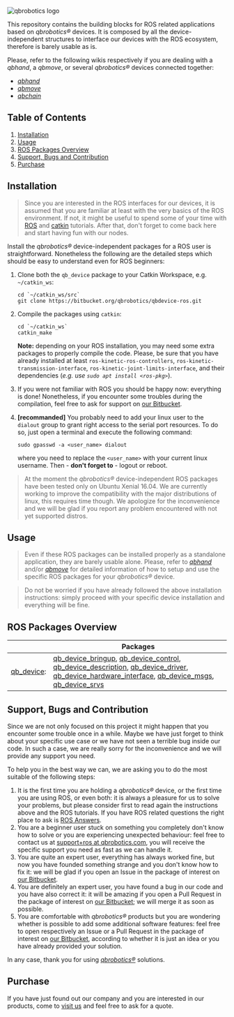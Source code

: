 ![qbrobotics logo](http://www.qbrobotics.com/wp-content/themes/qbrobotics/img/logo.svg)

This repository contains the building blocks for ROS related applications based on _qbrobotics®_ devices. It is composed by all the device-independent structures to interface our devices with the ROS ecosystem, therefore is barely usable as is.

Please, refer to the following wikis respectively if you are dealing with a _qbhand_, a _qbmove_, or several _qbrobotics®_ devices connected together:
- [_qbhand_](http://wiki.ros.org/Robots/qbhand)
- [_qbmove_](http://wiki.ros.org/Robots/qbmove)
- [_qbchain_](https://bitbucket.org/qbrobotics/qbchain-ros)

## Table of Contents
1. [Installation](#markdown-header-installation)
1. [Usage](#markdown-header-usage)
1. [ROS Packages Overview](#markdown-header-ros-packages-overview)
1. [Support, Bugs and Contribution](#markdown-header-support)
1. [Purchase](#markdown-header-purchase)

## Installation
>Since you are interested in the ROS interfaces for our devices, it is assumed that you are familiar at least with the very basics of the ROS environment. If not, it might be useful to spend some of your time with [ROS](http://wiki.ros.org/ROS/Tutorials) and [catkin](http://wiki.ros.org/catkin/Tutorials) tutorials. After that, don't forget to come back here and start having fun with our nodes.

Install the _qbrobotics®_ device-independent packages for a ROS user is straightforward. Nonetheless the following are the detailed steps which should be easy to understand even for ROS beginners:

1. Clone both the `qb_device` package to your Catkin Workspace, e.g. `~/catkin_ws`:
   ```
   cd `~/catkin_ws/src`
   git clone https://bitbucket.org/qbrobotics/qbdevice-ros.git
   ```

1. Compile the packages using `catkin`:
   ```
   cd `~/catkin_ws`
   catkin_make
   ```
   **Note:** depending on your ROS installation, you may need some extra packages to properly compile the code. Please, be sure that you have already installed at least `ros-kinetic-ros-controllers`, `ros-kinetic-transmission-interface`, `ros-kinetic-joint-limits-interface`, and their dependencies (_e.g. use `sudo apt install <ros-pkg>`_).

1. If you were not familiar with ROS you should be happy now: everything is done! Nonetheless, if you encounter some troubles during the compilation, feel free to ask for support on [our Bitbucket](https://bitbucket.org/account/user/qbrobotics/projects/ROS).

1. **[recommanded]** You probably need to add your linux user to the `dialout` group to grant right access to the serial port resources. To do so, just open a terminal and execute the following command:
   ```
   sudo gpasswd -a <user_name> dialout
   ```
   where you need to replace the `<user_name>` with your current linux username. Then - **don't forget to** - logout or reboot.

>At the moment the _qbrobotics®_ device-independent ROS packages have been tested only on Ubuntu Xenial 16.04. We are currently working to improve the compatibility with the major distributions of linux, this requires time though. We apologize for the inconvenience and we will be glad if you report any problem encountered with not yet supported distros.

## Usage
>Even if these ROS packages can be installed properly as a standalone application, they are barely usable alone. Please, refer to [_qbhand_](http://wiki.ros.org/Robots/qbhand) and/or [_qbmove_](http://wiki.ros.org/Robots/qbmove) for detailed information of how to setup and use the specific ROS packages for your _qbrobotics®_ device.

>Do not be worried if you have already followed the above installation instructions: simply proceed with your specific device installation and everything will be fine.

## ROS Packages Overview
| |Packages|
|---:|---|
|[qb_device](http://wiki.ros.org/qb_device): |[qb_device_bringup](http://wiki.ros.org/qb_device_bringup), [qb_device_control](http://wiki.ros.org/qb_device_control), [qb_device_description](http://wiki.ros.org/qb_device_description), [qb_device_driver](http://wiki.ros.org/qb_device_driver), [qb_device_hardware_interface](http://wiki.ros.org/qb_device_hardware_interface), [qb_device_msgs](http://wiki.ros.org/qb_device_msgs), [qb_device_srvs](http://wiki.ros.org/qb_device_srvs)|

## Support, Bugs and Contribution
Since we are not only focused on this project it might happen that you encounter some trouble once in a while. Maybe we have just forget to think about your specific use case or we have not seen a terrible bug inside our code. In such a case, we are really sorry for the inconvenience and we will provide any support you need.

To help you in the best way we can, we are asking you to do the most suitable of the following steps:

1. It is the first time you are holding a _qbrobotics®_ device, or the first time you are using ROS, or even both: it is always a pleasure for us to solve your problems, but please consider first to read again the instructions above and the ROS tutorials. If you have ROS related questions the right place to ask is [ROS Answers](http://answers.ros.org/questions/).
1. You are a beginner user stuck on something you completely don't know how to solve or you are experiencing unexpected behaviour: feel free to contact us at [support+ros at qbrobotics.com](support+ros@qbrobotics.com), you will receive the specific support you need as fast as we can handle it.
1. You are quite an expert user, everything has always worked fine, but now you have founded something strange and you don't know how to fix it: we will be glad if you open an Issue in the package of interest on [our Bitbucket](https://bitbucket.org/account/user/qbrobotics/projects/ROS).
1. You are definitely an expert user, you have found a bug in our code and you have also correct it: it will be amazing if you open a Pull Request in the package of interest on [our Bitbucket](https://bitbucket.org/account/user/qbrobotics/projects/ROS); we will merge it as soon as possible.
1. You are comfortable with _qbrobotics®_ products but you are wondering whether is possible to add some additional software features: feel free to open respectively an Issue or a Pull Request in the package of interest on [our Bitbucket](https://bitbucket.org/account/user/qbrobotics/projects/ROS), according to whether it is just an idea or you have already provided your solution.

In any case, thank you for using [_qbrobotics®_](http://www.qbrobotics.com) solutions.

## Purchase
If you have just found out our company and you are interested in our products, come to [visit us](http://www.qbrobotics.com) and feel free to ask for a quote.